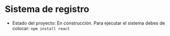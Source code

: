 <h1>Sistema de registro</h1>

- Estado del proyecto: En construcción.
Para ejecutar el sistema debes de colocar:
```npm install react```
